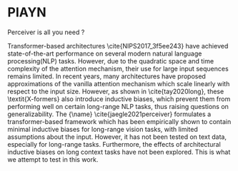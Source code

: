 # PIAYN
Perceiver is all you need ?

Transformer-based architectures \cite{NIPS2017_3f5ee243} have achieved state-of-the-art performance on several modern natural language processing(NLP) tasks.  However, due to the quadratic space and time complexity of the attention mechanism, their use for large input sequences remains limited. In recent years, many architectures have proposed approximations of the vanilla attention mechanism which scale linearly with respect to the input size. However, as shown in \cite{tay2020long}, these \textit{X-formers} also introduce inductive biases, which prevent them from performing well on certain long-range NLP tasks, thus raising questions on generalizability. The {\name} \cite{jaegle2021perceiver} formulates a transformer-based framework which has been empirically shown to contain minimal inductive biases for long-range vision tasks, with limited assumptions about the input. However, it has not been tested on text data, especially for long-range tasks. Furthermore, the effects of architectural inductive biases on long context tasks have not been explored. This is what we attempt to test in this work.
